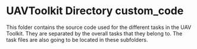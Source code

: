 # UAVToolkit Directory custom_code

This folder contains the source code used for the different tasks in the UAV Toolkit. They are separated by the overall tasks that they belong to. The task files are also going to be located in these subfolders.